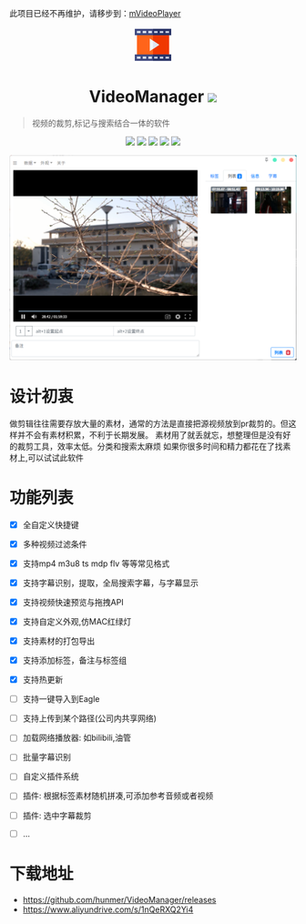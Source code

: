 此项目已经不再维护，请移步到：[mVideoPlayer](https://github.com/hunmer/mVideoPlayer)

<p align="center">
  <img src="/favicon.png">
</p>
<h1 align="center">VideoManager  <img src="https://img.shields.io/github/release/hunmer/VideoManager.svg?style=flat"></h1>

>视频的裁剪,标记与搜索结合一体的软件

<p align="center">
  <img src="https://img.shields.io/github/forks/hunmer/VideoManager">
  <img src="https://img.shields.io/github/stars/hunmer/VideoManager?color=success">
  <img src="https://img.shields.io/github/downloads/hunmer/videoManager/total">
  <img src="https://img.shields.io/badge/platform-win--32%20win--64-red">
  <img src="https://badges.gitter.im/VideoManager-hunmer/community.svg">	
</p>

<p align="center">
  <img src="/screenshots/Snipaste_2022-05-03_03-12-48.png">
</p>

# 设计初衷
做剪辑往往需要存放大量的素材，通常的方法是直接把源视频放到pr裁剪的。但这样并不会有素材积累，不利于长期发展。
素材用了就丢就忘，想整理但是没有好的裁剪工具，效率太低。分类和搜索太麻烦
如果你很多时间和精力都花在了找素材上,可以试试此软件

# 功能列表
- [x] 全自定义快捷键
- [x] 多种视频过滤条件
- [x] 支持mp4 m3u8 ts mdp flv 等等常见格式
- [x] 支持字幕识别，提取，全局搜索字幕，与字幕显示
- [x] 支持视频快速预览与拖拽API
- [x] 支持自定义外观,仿MAC红绿灯
- [x] 支持素材的打包导出
- [x] 支持添加标签，备注与标签组
- [x] 支持热更新
- [ ] 支持一键导入到Eagle
- [ ] 支持上传到某个路径(公司内共享网络)
- [ ] 加载网络播放器: 如bilibili,油管
- [ ] 批量字幕识别
- [ ] 自定义插件系统
- [ ] 插件: 根据标签素材随机拼凑,可添加参考音频或者视频
- [ ] 插件: 选中字幕裁剪
- [ ] ...
	

# 下载地址
- https://github.com/hunmer/VideoManager/releases
- https://www.aliyundrive.com/s/1nQeRXQ2Yi4

